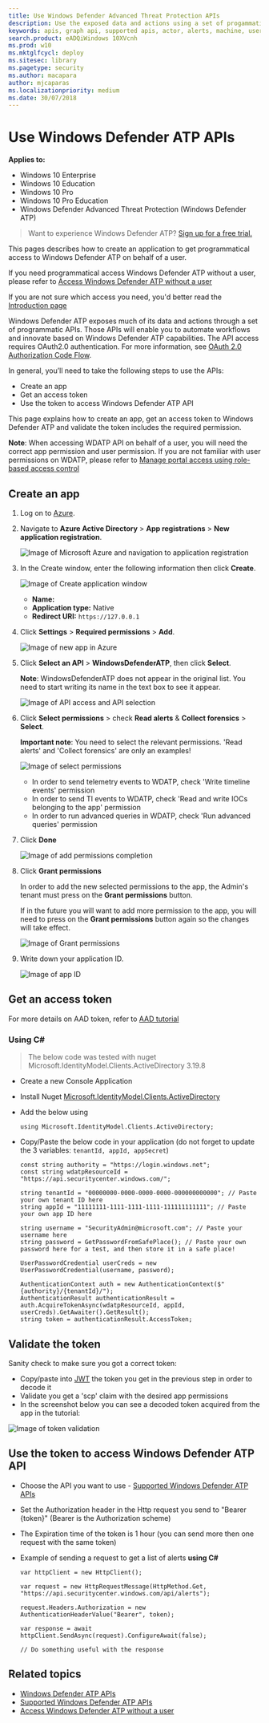 ```yaml
---
title: Use Windows Defender Advanced Threat Protection APIs  
description: Use the exposed data and actions using a set of progammatic APIs that are part of the Microsoft Intelligence Security Graph.
keywords: apis, graph api, supported apis, actor, alerts, machine, user, domain, ip, file, advanced hunting, query
search.product: eADQiWindows 10XVcnh
ms.prod: w10
ms.mktglfcycl: deploy
ms.sitesec: library
ms.pagetype: security
ms.author: macapara
author: mjcaparas
ms.localizationpriority: medium
ms.date: 30/07/2018
---
```


# Use Windows Defender ATP APIs

**Applies to:**

- Windows 10 Enterprise
- Windows 10 Education
- Windows 10 Pro
- Windows 10 Pro Education
- Windows Defender Advanced Threat Protection (Windows Defender ATP)


>Want to experience Windows Defender ATP? [Sign up for a free trial.](https://www.microsoft.com/en-us/WindowsForBusiness/windows-atp?ocid=docs-wdatp-exposedapis-abovefoldlink) 

This pages describes how to create an application to get programmatical access to Windows Defender ATP on behalf of a user.

If you need programmatical access Windows Defender ATP without a user, please refer to [Access Windows Defender ATP without a user](exposed-apis-create-app-webapp.md)

If you are not sure which access you need, you'd better read the [Introduction page](exposed-apis-intro.md)

Windows Defender ATP exposes much of its data and actions through a set of programmatic APIs. Those APIs will enable you to automate workflows and innovate based on Windows Defender ATP capabilities. The API access requires OAuth2.0 authentication. For more information, see [OAuth 2.0 Authorization Code Flow](https://docs.microsoft.com/en-us/azure/active-directory/develop/active-directory-v2-protocols-oauth-code).

In general, you’ll need to take the following steps to use the APIs:
- Create an app
- Get an access token
- Use the token to access Windows Defender ATP API

This page explains how to create an app, get an access token to Windows Defender ATP and validate the token includes the required permission.

**Note**: When accessing WDATP API on behalf of a user, you will need the correct app permission and user permission.
If you are not familiar with user permissions on WDATP, please refer to [Manage portal access using role-based access control](rbac-windows-defender-advanced-threat-protection.md)

## Create an app

1.	Log on to [Azure](https://portal.azure.com).

2.	Navigate to **Azure Active Directory** > **App registrations** > **New application registration**. 

    ![Image of Microsoft Azure and navigation to application registration](images/atp-azure-new-app.png)

3.	In the Create window, enter the following information then click **Create**.

    ![Image of Create application window](images/nativeapp-create.png)

    - **Name:** <Your app name>
    - **Application type:** Native
    - **Redirect URI:** `https://127.0.0.1`


4.	Click **Settings** > **Required permissions** > **Add**.

    ![Image of new app in Azure](images/nativeapp-add-permission.png)

5.	Click **Select an API** > **WindowsDefenderATP**, then click **Select**.
	
	**Note**: WindowsDefenderATP does not appear in the original list. You need to start writing its name in the text box to see it appear.

    ![Image of API access and API selection](images/webapp-add-permission-2.png)

6. Click **Select permissions** > check **Read alerts** & **Collect forensics** > **Select**.
	
	**Important note**: You need to select the relevant permissions. 'Read alerts' and 'Collect forensics' are only an examples!

    ![Image of select permissions](images/nativeapp-select-permissions.png)

	- In order to send telemetry events to WDATP, check 'Write timeline events' permission
	- In order to send TI events to WDATP, check 'Read and write IOCs belonging to the app' permission
	- In order to run advanced queries in WDATP, check 'Run advanced queries' permission

7. Click **Done**

    ![Image of add permissions completion](images/nativeapp-add-permissions-end.png)

8. Click **Grant permissions**

	In order to add the new selected permissions to the app, the Admin's tenant must press on the **Grant permissions** button.

	If in the future you will want to add more permission to the app, you will need to press on the **Grant permissions** button again so the changes will take effect.

	![Image of Grant permissions](images/webapp-grant-permissions.png)

9. Write down your application ID.
    
	![Image of app ID](images/nativeapp-get-appid.png)


## Get an access token

For more details on AAD token, refer to [AAD tutorial](https://docs.microsoft.com/en-us/azure/active-directory/develop/active-directory-v2-protocols-oauth-client-creds)

### Using C#

>The below code was tested with nuget Microsoft.IdentityModel.Clients.ActiveDirectory 3.19.8

- Create a new Console Application
- Install Nuget [Microsoft.IdentityModel.Clients.ActiveDirectory](https://www.nuget.org/packages/Microsoft.IdentityModel.Clients.ActiveDirectory/)
- Add the below using

	```
	using Microsoft.IdentityModel.Clients.ActiveDirectory;
	```

- Copy/Paste the below code in your application (do not forget to update the 3 variables: ```tenantId, appId, appSecret```)

	```
	const string authority = "https://login.windows.net";
	const string wdatpResourceId = "https://api.securitycenter.windows.com/";

	string tenantId = "00000000-0000-0000-0000-000000000000"; // Paste your own tenant ID here
	string appId = "11111111-1111-1111-1111-111111111111"; // Paste your own app ID here

	string username = "SecurityAdmin@microsoft.com"; // Paste your username here
	string password = GetPasswordFromSafePlace(); // Paste your own password here for a test, and then store it in a safe place! 

	UserPasswordCredential userCreds = new UserPasswordCredential(username, password);

	AuthenticationContext auth = new AuthenticationContext($"{authority}/{tenantId}/");
	AuthenticationResult authenticationResult = auth.AcquireTokenAsync(wdatpResourceId, appId, userCreds).GetAwaiter().GetResult();
	string token = authenticationResult.AccessToken;
	```

## Validate the token

Sanity check to make sure you got a correct token:
- Copy/paste into [JWT](https://jwt.ms) the token you get in the previous step in order to decode it
- Validate you get a 'scp' claim with the desired app permissions
- In the screenshot below you can see a decoded token acquired from the app in the tutorial:

![Image of token validation](images/native-decoded-token.png)

## Use the token to access Windows Defender ATP API

- Choose the API you want to use - [Supported Windows Defender ATP APIs](exposed-apis-list.md)
- Set the Authorization header in the Http request you send to "Bearer {token}" (Bearer is the Authorization scheme)
- The Expiration time of the token is 1 hour (you can send more then one request with the same token)

- Example of sending a request to get a list of alerts **using C#** 
	```
	var httpClient = new HttpClient();

	var request = new HttpRequestMessage(HttpMethod.Get, "https://api.securitycenter.windows.com/api/alerts");

	request.Headers.Authorization = new AuthenticationHeaderValue("Bearer", token);

	var response = await httpClient.SendAsync(request).ConfigureAwait(false);

	// Do something useful with the response
	```

## Related topics
- [Windows Defender ATP APIs](exposed-apis-intro.md)
- [Supported Windows Defender ATP APIs](exposed-apis-list.md)
- [Access Windows Defender ATP without a user](exposed-apis-create-app-webapp.md)